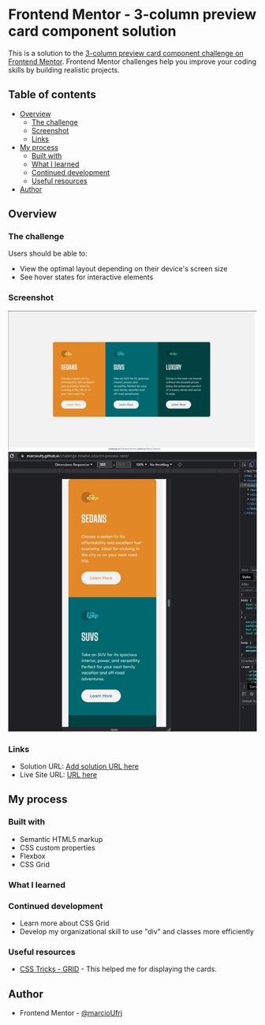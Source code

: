 # Frontend Mentor - 3-column preview card component solution

This is a solution to the [3-column preview card component challenge on Frontend Mentor](https://www.frontendmentor.io/challenges/3column-preview-card-component-pH92eAR2-). Frontend Mentor challenges help you improve your coding skills by building realistic projects. 

## Table of contents

- [Overview](#overview)
  - [The challenge](#the-challenge)
  - [Screenshot](#screenshot)
  - [Links](#links)
- [My process](#my-process)
  - [Built with](#built-with)
  - [What I learned](#what-i-learned)
  - [Continued development](#continued-development)
  - [Useful resources](#useful-resources)
- [Author](#author)

## Overview

### The challenge

Users should be able to:

- View the optimal layout depending on their device's screen size
- See hover states for interactive elements

### Screenshot

![](./screenshots/desktop-version.JPG)
![](./screenshots/mobile-version.JPG)


### Links

- Solution URL: [Add solution URL here](https://your-solution-url.com)
- Live Site URL: [URL here](https://marcioufrj.github.io/challenge-newbie-column-preview-card/)

## My process

### Built with

- Semantic HTML5 markup
- CSS custom properties
- Flexbox
- CSS Grid

### What I learned


### Continued development

 - Learn more about CSS Grid
 - Develop my organizational skill to use "div" and classes more efficiently

### Useful resources

- [CSS Tricks - GRID](https://css-tricks.com/snippets/css/complete-guide-grid/) - This helped me for displaying the cards.

## Author

- Frontend Mentor - [@marcioUfrj](https://www.frontendmentor.io/profile/marcioUfrj)